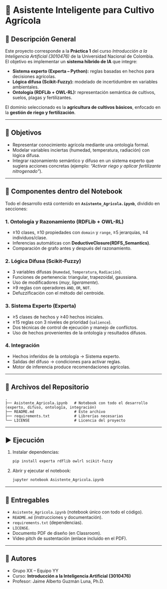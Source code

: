 # 🌱 Asistente Inteligente para Cultivo Agrícola

## 📌 Descripción General
Este proyecto corresponde a la **Práctica 1** del curso *Introducción a la Inteligencia Artificial (3010476)* de la Universidad Nacional de Colombia.  
El objetivo es implementar un **sistema híbrido de IA** que integre:

- **Sistema experto (Experta – Python):** reglas basadas en hechos para decisiones agrícolas.  
- **Lógica difusa (Scikit-Fuzzy):** modelado de incertidumbre en variables ambientales.  
- **Ontología (RDFLib + OWL-RL):** representación semántica de cultivos, suelos, plagas y fertilizantes.  

El dominio seleccionado es la **agricultura de cultivos básicos**, enfocado en la **gestión de riego y fertilización**.

---

## 🎯 Objetivos
- Representar conocimiento agrícola mediante una ontología formal.  
- Modelar variables inciertas (humedad, temperatura, radiación) con lógica difusa.  
- Integrar razonamiento semántico y difuso en un sistema experto que sugiera acciones concretas (ejemplo: *“Activar riego y aplicar fertilizante nitrogenado”*).  

---

## 🧩 Componentes dentro del Notebook
Todo el desarrollo está contenido en **`Asistente_Agricola.ipynb`**, dividido en secciones:

### 1. Ontología y Razonamiento (RDFLib + OWL-RL)
- ≥10 clases, ≥10 propiedades con `domain` y `range`, ≥5 jerarquías, ≥4 individuos/clase.  
- Inferencias automáticas con **DeductiveClosure(RDFS_Semantics)**.  
- Comparación de grafo antes y después del razonamiento.  

### 2. Lógica Difusa (Scikit-Fuzzy)
- 3 variables difusas (`Humedad`, `Temperatura`, `Radiación`).  
- Funciones de pertenencia: triangular, trapezoidal, gaussiana.  
- Uso de modificadores (*muy*, *ligeramente*).  
- ≥9 reglas con operadores `AND`, `OR`, `NOT`.  
- Defuzzificación con el método del centroide.  

### 3. Sistema Experto (Experta)
- ≥5 clases de hechos y ≥40 hechos iniciales.  
- ≥15 reglas con 3 niveles de prioridad (`salience`).  
- Dos técnicas de control de ejecución y manejo de conflictos.  
- Uso de hechos provenientes de la ontología y resultados difusos.  

### 4. Integración
- Hechos inferidos de la ontología → Sistema experto.  
- Salidas del difuso → condiciones para activar reglas.  
- Motor de inferencia produce recomendaciones agrícolas.  

---

## 📂 Archivos del Repositorio
```
.
├── Asistente_Agricola.ipynb   # Notebook con todo el desarrollo (experto, difuso, ontología, integración)
├── README.md                  # Este archivo
├── requirements.txt           # Librerías necesarias
└── LICENSE                    # Licencia del proyecto
```

---

## ▶️ Ejecución
1. Instalar dependencias:
   ```bash
   pip install experta rdflib owlrl scikit-fuzzy
   ```
2. Abrir y ejecutar el notebook:
   ```bash
   jupyter notebook Asistente_Agricola.ipynb
   ```

---

## 📑 Entregables
- `Asistente_Agricola.ipynb` (notebook único con todo el código).  
- `README.md` (instrucciones y documentación).  
- `requirements.txt` (dependencias).  
- `LICENSE`.  
- Documento PDF de diseño (en Classroom).  
- Video pitch de sustentación (enlace incluido en el PDF).  

---

## 👥 Autores
- Grupo XX – Equipo YY  
- Curso: **Introducción a la Inteligencia Artificial (3010476)**  
- Profesor: Jaime Alberto Guzmán Luna, Ph.D.  
